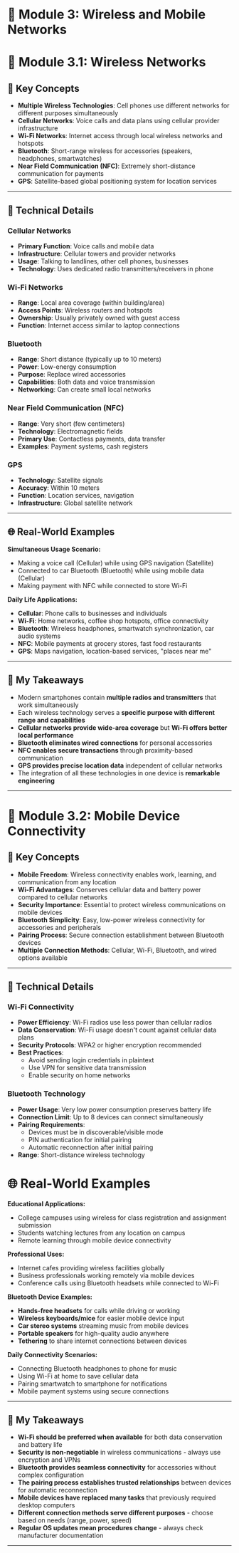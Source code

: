
# 📘 Module 3: Wireless and Mobile Networks


# 📘 Module 3.1: Wireless Networks

## 📌 Key Concepts
- **Multiple Wireless Technologies**: Cell phones use different networks for different purposes simultaneously
- **Cellular Networks**: Voice calls and data plans using cellular provider infrastructure
- **Wi-Fi Networks**: Internet access through local wireless networks and hotspots
- **Bluetooth**: Short-range wireless for accessories (speakers, headphones, smartwatches)
- **Near Field Communication (NFC)**: Extremely short-distance communication for payments
- **GPS**: Satellite-based global positioning system for location services

---

## 🔧 Technical Details

### Cellular Networks
- **Primary Function**: Voice calls and mobile data
- **Infrastructure**: Cellular towers and provider networks
- **Usage**: Talking to landlines, other cell phones, businesses
- **Technology**: Uses dedicated radio transmitters/receivers in phone

### Wi-Fi Networks
- **Range**: Local area coverage (within building/area)
- **Access Points**: Wireless routers and hotspots
- **Ownership**: Usually privately owned with guest access
- **Function**: Internet access similar to laptop connections

### Bluetooth
- **Range**: Short distance (typically up to 10 meters)
- **Power**: Low-energy consumption
- **Purpose**: Replace wired accessories
- **Capabilities**: Both data and voice transmission
- **Networking**: Can create small local networks

### Near Field Communication (NFC)
- **Range**: Very short (few centimeters)
- **Technology**: Electromagnetic fields
- **Primary Use**: Contactless payments, data transfer
- **Examples**: Payment systems, cash registers

### GPS
- **Technology**: Satellite signals
- **Accuracy**: Within 10 meters
- **Function**: Location services, navigation
- **Infrastructure**: Global satellite network

---

## 🌐 Real-World Examples

**Simultaneous Usage Scenario:**
- Making a voice call (Cellular) while using GPS navigation (Satellite)
- Connected to car Bluetooth (Bluetooth) while using mobile data (Cellular)
- Making payment with NFC while connected to store Wi-Fi

**Daily Life Applications:**
- **Cellular**: Phone calls to businesses and individuals
- **Wi-Fi**: Home networks, coffee shop hotspots, office connectivity
- **Bluetooth**: Wireless headphones, smartwatch synchronization, car audio systems
- **NFC**: Mobile payments at grocery stores, fast food restaurants
- **GPS**: Maps navigation, location-based services, "places near me"

---

## 🎯 My Takeaways
- Modern smartphones contain **multiple radios and transmitters** that work simultaneously
- Each wireless technology serves a **specific purpose with different range and capabilities**
- **Cellular networks provide wide-area coverage** but **Wi-Fi offers better local performance**
- **Bluetooth eliminates wired connections** for personal accessories
- **NFC enables secure transactions** through proximity-based communication
- **GPS provides precise location data** independent of cellular networks
- The integration of all these technologies in one device is **remarkable engineering**

---



# 📘 Module 3.2: Mobile Device Connectivity

## 📌 Key Concepts
- **Mobile Freedom**: Wireless connectivity enables work, learning, and communication from any location
- **Wi-Fi Advantages**: Conserves cellular data and battery power compared to cellular networks
- **Security Importance**: Essential to protect wireless communications on mobile devices
- **Bluetooth Simplicity**: Easy, low-power wireless connectivity for accessories and peripherals
- **Pairing Process**: Secure connection establishment between Bluetooth devices
- **Multiple Connection Methods**: Cellular, Wi-Fi, Bluetooth, and wired options available

---

## 🔧 Technical Details

### Wi-Fi Connectivity
- **Power Efficiency**: Wi-Fi radios use less power than cellular radios
- **Data Conservation**: Wi-Fi usage doesn't count against cellular data plans
- **Security Protocols**: WPA2 or higher encryption recommended
- **Best Practices**: 
  - Avoid sending login credentials in plaintext
  - Use VPN for sensitive data transmission
  - Enable security on home networks

### Bluetooth Technology
- **Power Usage**: Very low power consumption preserves battery life
- **Connection Limit**: Up to 8 devices can connect simultaneously
- **Pairing Requirements**: 
  - Devices must be in discoverable/visible mode
  - PIN authentication for initial pairing
  - Automatic reconnection after initial pairing
- **Range**: Short-distance wireless technology


# 🌐 Real-World Examples

**Educational Applications:**
- College campuses using wireless for class registration and assignment submission
- Students watching lectures from any location on campus
- Remote learning through mobile device connectivity

**Professional Uses:**
- Internet cafes providing wireless facilities globally
- Business professionals working remotely via mobile devices
- Conference calls using Bluetooth headsets while connected to Wi-Fi

**Bluetooth Device Examples:**
- **Hands-free headsets** for calls while driving or working
- **Wireless keyboards/mice** for easier mobile device input
- **Car stereo systems** streaming music from mobile devices
- **Portable speakers** for high-quality audio anywhere
- **Tethering** to share internet connections between devices

**Daily Connectivity Scenarios:**
- Connecting Bluetooth headphones to phone for music
- Using Wi-Fi at home to save cellular data
- Pairing smartwatch to smartphone for notifications
- Mobile payment systems using secure connections

---

## 🎯 My Takeaways
- **Wi-Fi should be preferred when available** for both data conservation and battery life
- **Security is non-negotiable** in wireless communications - always use encryption and VPNs
- **Bluetooth provides seamless connectivity** for accessories without complex configuration
- **The pairing process establishes trusted relationships** between devices for automatic reconnection
- **Mobile devices have replaced many tasks** that previously required desktop computers
- **Different connection methods serve different purposes** - choose based on needs (range, power, speed)
- **Regular OS updates mean procedures change** - always check manufacturer documentation

---
